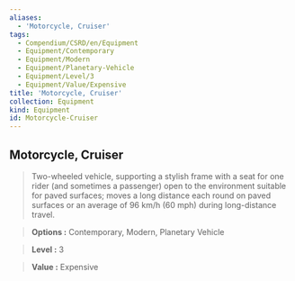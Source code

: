 ```yaml
---
aliases:
  - 'Motorcycle, Cruiser'
tags:
  - Compendium/CSRD/en/Equipment
  - Equipment/Contemporary
  - Equipment/Modern
  - Equipment/Planetary-Vehicle
  - Equipment/Level/3
  - Equipment/Value/Expensive
title: 'Motorcycle, Cruiser'
collection: Equipment
kind: Equipment
id: Motorcycle-Cruiser
---
```

## Motorcycle, Cruiser    
    
>Two-wheeled vehicle, supporting a stylish frame with a seat for one rider (and sometimes a passenger) open to the environment suitable for paved surfaces; moves a long distance each round on paved surfaces or an average of 96 km/h (60 mph) during long-distance travel.    
> **Options :** Contemporary, Modern, Planetary Vehicle    
> **Level :** 3    
> **Value :** Expensive
